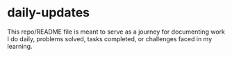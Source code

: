 # daily-updates
This repo/README file is meant to serve as a journey for documenting work I do daily, problems solved, tasks completed, or challenges faced in my learning. 
